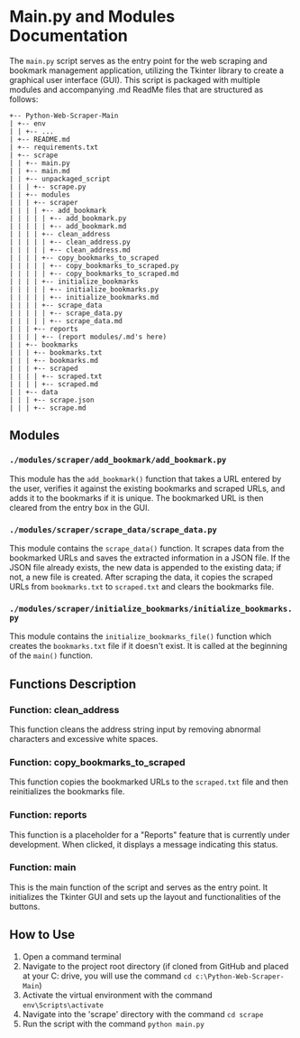 # Main.py and Modules Documentation

The `main.py` script serves as the entry point for the web scraping and bookmark management application, utilizing the Tkinter library to create a graphical user interface (GUI). This script is packaged with multiple modules and accompanying .md ReadMe files that are structured as follows:

```
+-- Python-Web-Scraper-Main
| +-- env
| | +-- ...
| +-- README.md
| +-- requirements.txt
| +-- scrape
| | +-- main.py
| | +-- main.md
| | +-- unpackaged_script
| | | +-- scrape.py
| | +-- modules
| | | +-- scraper
| | | | +-- add_bookmark
| | | | | +-- add_bookmark.py
| | | | | +-- add_bookmark.md
| | | | +-- clean_address
| | | | | +-- clean_address.py
| | | | | +-- clean_address.md
| | | | +-- copy_bookmarks_to_scraped
| | | | | +-- copy_bookmarks_to_scraped.py
| | | | | +-- copy_bookmarks_to_scraped.md
| | | | +-- initialize_bookmarks
| | | | | +-- initialize_bookmarks.py
| | | | | +-- initialize_bookmarks.md
| | | | +-- scrape_data
| | | | | +-- scrape_data.py
| | | | | +-- scrape_data.md
| | | +-- reports
| | | | +-- (report modules/.md's here)
| | +-- bookmarks
| | | +-- bookmarks.txt
| | | +-- bookmarks.md
| | | +-- scraped
| | | | +-- scraped.txt
| | | | +-- scraped.md
| | +-- data
| | | +-- scrape.json
| | | +-- scrape.md
```

## Modules

### `./modules/scraper/add_bookmark/add_bookmark.py`
This module has the `add_bookmark()` function that takes a URL entered by the user, verifies it against the existing bookmarks and scraped URLs, and adds it to the bookmarks if it is unique. The bookmarked URL is then cleared from the entry box in the GUI.

### `./modules/scraper/scrape_data/scrape_data.py`
This module contains the `scrape_data()` function. It scrapes data from the bookmarked URLs and saves the extracted information in a JSON file. If the JSON file already exists, the new data is appended to the existing data; if not, a new file is created. After scraping the data, it copies the scraped URLs from `bookmarks.txt` to `scraped.txt` and clears the bookmarks file.

### `./modules/scraper/initialize_bookmarks/initialize_bookmarks.py`
This module contains the `initialize_bookmarks_file()` function which creates the `bookmarks.txt` file if it doesn't exist. It is called at the beginning of the `main()` function.

## Functions Description

### Function: clean_address
This function cleans the address string input by removing abnormal characters and excessive white spaces.

### Function: copy_bookmarks_to_scraped
This function copies the bookmarked URLs to the `scraped.txt` file and then reinitializes the bookmarks file.

### Function: reports
This function is a placeholder for a "Reports" feature that is currently under development. When clicked, it displays a message indicating this status.

### Function: main
This is the main function of the script and serves as the entry point. It initializes the Tkinter GUI and sets up the layout and functionalities of the buttons.

## How to Use

1. Open a command terminal
2. Navigate to the project root directory (if cloned from GitHub and placed at your C: drive, you will use the command `cd c:\Python-Web-Scraper-Main`)
3. Activate the virtual environment with the command `env\Scripts\activate`
4. Navigate into the 'scrape' directory with the command `cd scrape`
5. Run the script with the command `python main.py`
